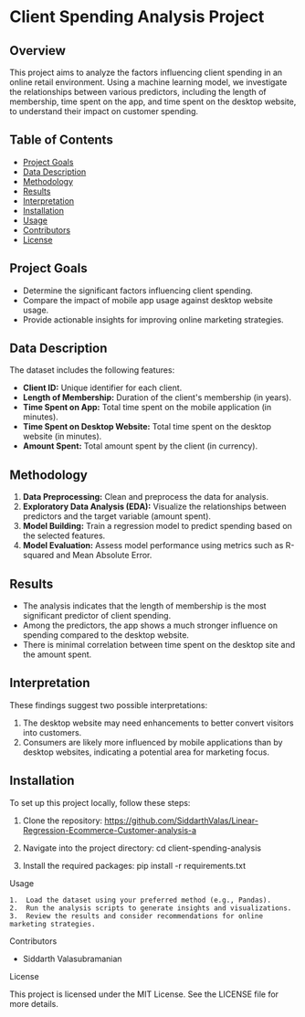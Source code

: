 # Client Spending Analysis Project

## Overview

This project aims to analyze the factors influencing client spending in an online retail environment. Using a machine learning model, we investigate the relationships between various predictors, including the length of membership, time spent on the app, and time spent on the desktop website, to understand their impact on customer spending.

## Table of Contents

- [Project Goals](#project-goals)
- [Data Description](#data-description)
- [Methodology](#methodology)
- [Results](#results)
- [Interpretation](#interpretation)
- [Installation](#installation)
- [Usage](#usage)
- [Contributors](#contributors)
- [License](#license)

## Project Goals

- Determine the significant factors influencing client spending.
- Compare the impact of mobile app usage against desktop website usage.
- Provide actionable insights for improving online marketing strategies.

## Data Description

The dataset includes the following features:
- **Client ID:** Unique identifier for each client.
- **Length of Membership:** Duration of the client's membership (in years).
- **Time Spent on App:** Total time spent on the mobile application (in minutes).
- **Time Spent on Desktop Website:** Total time spent on the desktop website (in minutes).
- **Amount Spent:** Total amount spent by the client (in currency).

## Methodology

1. **Data Preprocessing:** Clean and preprocess the data for analysis.
2. **Exploratory Data Analysis (EDA):** Visualize the relationships between predictors and the target variable (amount spent).
3. **Model Building:** Train a regression model to predict spending based on the selected features.
4. **Model Evaluation:** Assess model performance using metrics such as R-squared and Mean Absolute Error.

## Results

- The analysis indicates that the length of membership is the most significant predictor of client spending.
- Among the predictors, the app shows a much stronger influence on spending compared to the desktop website.
- There is minimal correlation between time spent on the desktop site and the amount spent.

## Interpretation

These findings suggest two possible interpretations:
1. The desktop website may need enhancements to better convert visitors into customers.
2. Consumers are likely more influenced by mobile applications than by desktop websites, indicating a potential area for marketing focus.

## Installation

To set up this project locally, follow these steps:

1. Clone the repository:
https://github.com/SiddarthValas/Linear-Regression-Ecommerce-Customer-analysis-a

2.	Navigate into the project directory:
cd client-spending-analysis

3.	Install the required packages:
pip install -r requirements.txt

Usage

	1.	Load the dataset using your preferred method (e.g., Pandas).
	2.	Run the analysis scripts to generate insights and visualizations.
	3.	Review the results and consider recommendations for online marketing strategies.

Contributors

- Siddarth Valasubramanian

License

This project is licensed under the MIT License. See the LICENSE file for more details.
